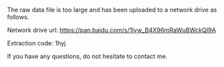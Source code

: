 
The raw data file is too large and has been uploaded to a network drive as follows.

Network drive url: https://pan.baidu.com/s/1Iyw_B4X96mRaWuBWckQl9A

Extraction code: 1hyj

If you have any questions, do not hesitate to contact me.